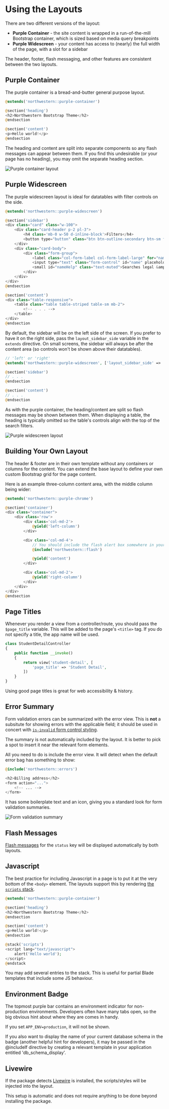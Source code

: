 # Using the Layouts
There are two different versions of the layout: 

- **Purple Container** - the site content is wrapped in a run-of-the-mill Bootstrap container, which is sized based on media query breakpoints
- **Purple Widescreen** - your content has access to (nearly) the full width of the page, with a slot for a sidebar

The header, footer, flash messaging, and other features are consistent between the two layouts.

## Purple Container
The purple container is a bread-and-butter general purpose layout.

```php
@extends('northwestern::purple-container')

@section('heading')
<h2>Northwestern Bootstrap Theme</h2>
@endsection

@section('content')
<p>Hello world!</p>
@endsection
```

The heading and content are split into separate components so any flash messages can appear between them. If you find this undesirable (or your page has no heading), you may omit the separate heading section.

![Purple container layout](./assets/container-layout.png)

## Purple Widescreen
The purple widescreen layout is ideal for datatables with filter controls on the side.

```php
@extends('northwestern::purple-widescreen')

@section('sidebar')
<div class="card" class="w-100">
    <div class="card-header p-2 pl-3">
        <h4 class='mb-0 w-50 d-inline-block'>Filters</h4>
        <button type="button" class="btn btn-outline-secondary btn-sm float-right reset"><i class="fas fa-undo fa-xs" aria-hidden="true"></i> Clear</button>
    </div>
    <div class="card-body">
        <div class="form-group">
            <label class="col-form-label col-form-label-large" for="name">Name</label>
            <input type="text" class="form-control" id="name" placeholder="Jane Smith" aria-describedby="nameHelp">
            <small id="nameHelp" class="text-muted">Searches legal &amp; preferred name</small>
        </div>
    </div>
</div>
@endsection

@section('content')
<div class="table-responsive">
    <table class="table table-striped table-sm mb-2">
        <!-- . . . -->
    </table>
</div>
@endsection
```

By default, the sidebar will be on the left side of the screen. If you prefer to have it on the right side, pass the `layout_sidebar_side` variable in the `extends` directive. On small screens, the sidebar will always be after the content area (so controls won't be shown above their datatables).

```php
// 'left' or 'right'
@extends('northwestern::purple-widescreen', ['layout_sidebar_side' => 'right'])

@section('sidebar')
// . . .
@endsection

@section('content')
// . . .
@endsection
```

As with the purple container, the heading/content are split so flash messages may be shown between them. When displaying a table, the heading is typically omitted so the table's controls align with the top of the search filters.

![Purple widescreen layout](./assets/widescreen-layout.png)

## Building Your Own Layout
The header & footer are in their own template without any containers or columns for the content. You can extend the base layout to define your own custom Bootstrap grid for the page content.

Here is an example three-column content area, with the middle column being wider:

```php
@extends('northwestern::purple-chrome')

@section('container')
<div class="container">
    <div class='row'>
        <div class='col-md-2'>
            @yield('left-column')
        </div>

        <div class='col-md-4'>
            // You should include the flash alert box somewhere in your layout
            @include('northwestern::flash')

            @yield('content')
        </div>

        <div class='col-md-2'>
            @yield('right-column')
        </div>
    </div>
</div>
@endsection
```

## Page Titles
Whenever you render a view from a controller/route, you should pass the `$page_title` variable. This will be added to the page's `<title>` tag. If you do not specify a title, the app name will be used.

```php
class StudentDetailController 
{
    public function __invoke()
    {
        return view('student-detail', [
            'page_title' => 'Student Detail',
        ])
    }
}
```

Using good page titles is great for web accessibility & history.

## Error Summary
Form validation errors can be summarized with the error view. This is **not** a subsitute for showing errors with the applicable field; it should be used in concert with [`is-invalid` form control styling](https://getbootstrap.com/docs/4.0/components/forms/#validation).

The summary is not automatically included by the layout. It is better to pick a spot to insert it near the relevant form elements.

All you need to do is include the error view. It will detect when the default error bag has something to show:

```php
@include('northwestern::errors')

<h2>Billing address</h2>
<form action="...">
    <!-- ... -->
</form>
```

It has some boilerplate text and an icon, giving you a standard look for form validation summaries.

![Form validation summary](./assets/error.png)

## Flash Messages
[Flash messages](https://laravel.com/docs/7.x/session#flash-data) for the `status` key will be displayed automatically by both layouts.

## Javascript
The best practice for including Javascript in a page is to put it at the very bottom of the `<body>` element. The layouts support this by rendering [the `scripts` stack](https://laravel.com/docs/7.x/blade#stacks).

```php
@extends('northwestern::purple-container')

@section('heading')
<h2>Northwestern Bootstrap Theme</h2>
@endsection

@section('content')
<p>Hello world!</p>
@endsection

@stack('scripts')
<script lang="text/javascript">
    alert('Hello world');
</script>
@endstack
```

You may add several entries to the stack. This is useful for partial Blade templates that include some JS behaviour.

## Environment Badge
The topmost purple bar contains an environment indicator for non-production environments. Developers often have many tabs open, so the big obvious hint about where they are comes in handy.

If you set `APP_ENV=production`, it will not be shown.

If you also want to display the name of your current database schema in the badge (another helpful hint for developers), it may be passed in the @includeIf directive by creating a relevant template in your application entitled 'db_schema_display'.

## Livewire
If the package detects [Livewire](https://laravel-livewire.com) is installed, the scripts/styles will be injected into the layout.

This setup is automatic and does not require anything to be done beyond installing the package.
